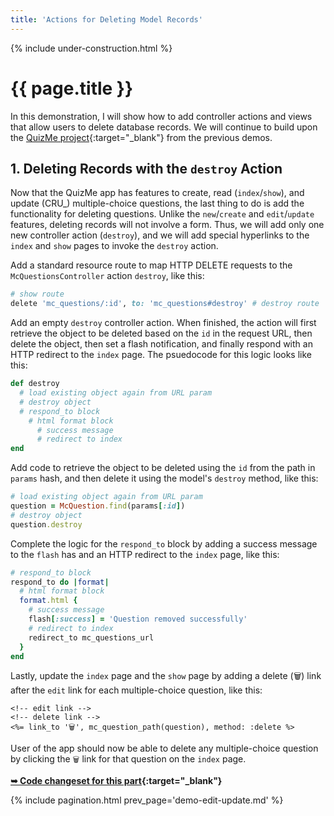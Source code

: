 ```yaml
---
title: 'Actions for Deleting Model Records'
---
```


{% include under-construction.html %}

# {{ page.title }}

In this demonstration, I will show how to add controller actions and views that allow users to delete database records. We will continue to build upon the [QuizMe project](https://github.com/human-se/quiz-me-2020){:target="_blank"} from the previous demos.

## 1. Deleting Records with the `destroy` Action

Now that the QuizMe app has features to create, read (`index`/`show`), and update (CRU_) multiple-choice questions, the last thing to do is add the functionality for deleting questions. Unlike the `new`/`create` and `edit`/`update` features, deleting records will not involve a form. Thus, we will add only one new controller action (`destroy`), and we will add special hyperlinks to the `index` and `show` pages to invoke the `destroy` action.

Add a standard resource route to map HTTP DELETE requests to the `McQuestionsController` action `destroy`, like this:

```ruby
# show route
delete 'mc_questions/:id', to: 'mc_questions#destroy' # destroy route
```

Add an empty `destroy` controller action. When finished, the action will first retrieve the object to be deleted based on the `id` in the request URL, then delete the object, then set a flash notification, and finally respond with an HTTP redirect to the `index` page. The psuedocode for this logic looks like this:

```ruby
def destroy
  # load existing object again from URL param
  # destroy object
  # respond_to block
    # html format block
      # success message
      # redirect to index
end
```

Add code to retrieve the object to be deleted using the `id` from the path in `params` hash, and then delete it using the model's `destroy` method, like this:

```ruby
# load existing object again from URL param
question = McQuestion.find(params[:id])
# destroy object
question.destroy
```

Complete the logic for the `respond_to` block by adding a success message to the `flash` has and an HTTP redirect to the `index` page, like this:

```ruby
# respond_to block
respond_to do |format|
  # html format block
  format.html {
    # success message
    flash[:success] = 'Question removed successfully'
    # redirect to index
    redirect_to mc_questions_url
  }
end
```

Lastly, update the `index` page and the `show` page by adding a delete (🗑) link after the `edit` link for each multiple-choice question, like this:

```erb
<!-- edit link -->
<!-- delete link -->
<%= link_to '🗑', mc_question_path(question), method: :delete %>
```

User of the app should now be able to delete any multiple-choice question by clicking the `🗑` link for that question on the `index` page.

**[➥ Code changeset for this part](xxx){:target="_blank"}**

{% include pagination.html prev_page='demo-edit-update.md' %}
